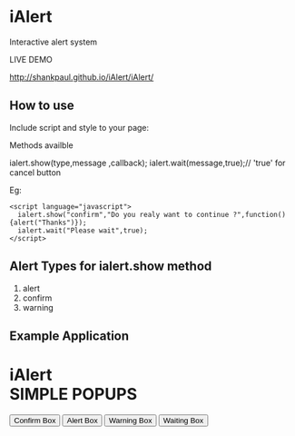 iAlert
======

Interactive alert system

LIVE DEMO

http://shankpaul.github.io/iAlert/iAlert/

How to use
----------

Include script and style to your page:
  
  <script src="ialert.js"></script>
  <link href="ialert.css" rel="stylesheet" type="text/css" />
  
Methods availble
  
  ialert.show(type,message ,callback);
  ialert.wait(message,true);// 'true' for cancel button 
  
  Eg:
  
    <script language="javascript">
      ialert.show("confirm","Do you realy want to continue ?",function(){alert("Thanks")});
      ialert.wait("Please wait",true);
    </script>  
    
    
Alert Types for ialert.show method
---------------------------------

  1. alert
  2. confirm
  3. warning
  
Example Application
-------------------
  
  <html xmlns="http://www.w3.org/1999/xhtml">
  <head>
  	<meta http-equiv="Content-Type" content="text/html; charset=utf-8" />
  	<title>iAlert Examples</title>
  	<script type="text/javascript" src="http://code.jquery.com/jquery-1.6.min.js"></script>
  	<script src="ialert.js"></script>
  	<script language="javascript">
  	function show_confirm()
  	{	
  		ialert.show("confirm","Do you realy want to continue ?",function(){alert("Thanks")});
  	}
  	function show_alert()
  	{
    	//ialert.show("alert","hello world",function(){alert("Call back function for alert")});
    	ialert.show("alert","hello world - Alert box");
    }
    function show_warning()
    {
    	ialert.show("warning","This is a warning");
    }
    function show_waiting()
    {
    	ialert.wait("Please wait",true);
    }
  </script>
  <link href="ialert.css" rel="stylesheet" type="text/css" />
  </head>
  <body>
  	<div class="center">
  		<h1><span>i</span>Alert<div>SIMPLE POPUPS</div></h1>
  		<button class="confirm"  onclick="show_confirm()">Confirm Box</button>
  		<button  class="ok" onclick="show_alert()">Alert Box</button>
  		<button class="warning"  onclick="show_warning()">Warning Box</button>
  		<button  class="load" onclick="show_waiting()">Waiting Box</button>
  	</div>
  </body>
  </html>
